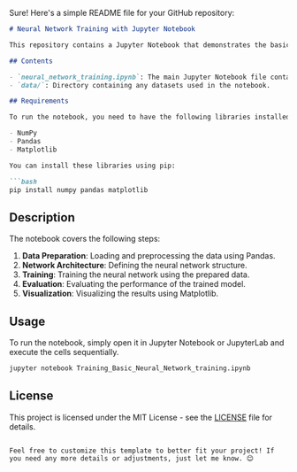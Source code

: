 Sure! Here's a simple README file for your GitHub repository:

```markdown
# Neural Network Training with Jupyter Notebook

This repository contains a Jupyter Notebook that demonstrates the basics of training a neural network. The notebook utilizes popular Python libraries such as NumPy, Pandas, and Matplotlib.

## Contents

- `neural_network_training.ipynb`: The main Jupyter Notebook file containing the code and explanations.
- `data/`: Directory containing any datasets used in the notebook.

## Requirements

To run the notebook, you need to have the following libraries installed:

- NumPy
- Pandas
- Matplotlib

You can install these libraries using pip:

```bash
pip install numpy pandas matplotlib
```

## Description

The notebook covers the following steps:

1. **Data Preparation**: Loading and preprocessing the data using Pandas.
2. **Network Architecture**: Defining the neural network structure.
3. **Training**: Training the neural network using the prepared data.
4. **Evaluation**: Evaluating the performance of the trained model.
5. **Visualization**: Visualizing the results using Matplotlib.

## Usage

To run the notebook, simply open it in Jupyter Notebook or JupyterLab and execute the cells sequentially.

```bash
jupyter notebook Training_Basic_Neural_Network_training.ipynb
```

## License

This project is licensed under the MIT License - see the [LICENSE](LICENSE) file for details.
```

Feel free to customize this template to better fit your project! If you need any more details or adjustments, just let me know. 😊
